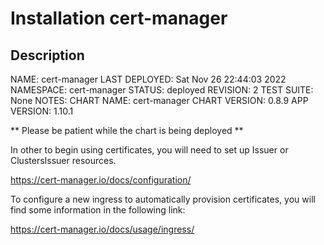 # Installation cert-manager

## Description

NAME: cert-manager
LAST DEPLOYED: Sat Nov 26 22:44:03 2022
NAMESPACE: cert-manager
STATUS: deployed
REVISION: 2
TEST SUITE: None
NOTES:
CHART NAME: cert-manager
CHART VERSION: 0.8.9
APP VERSION: 1.10.1

** Please be patient while the chart is being deployed **

In other to begin using certificates, you will need to set up Issuer or ClustersIssuer resources.

https://cert-manager.io/docs/configuration/

To configure a new ingress to automatically provision certificates, you will find some information in the following link:

https://cert-manager.io/docs/usage/ingress/
